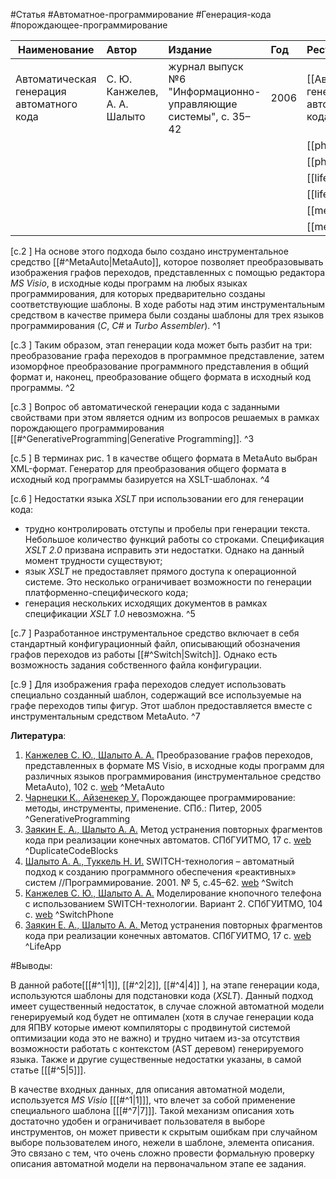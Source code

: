 #Статья #Автоматное-программирование #Генерация-кода #порождающее-программирование

| Наименование | Автор | Издание | Год | Ресурс | Ссылка |
|------|:---------|:-----------|:---------|:----------|:-----|
|Автоматическая генерация автоматного кода|С. Ю. Канжелев, А. А. Шалыто|журнал выпуск №6 "Информационно-управляющие системы", с. 35–42| 2006 |[[Автоматическая генерация автоматного кода.pdf]]||
|||||[[phone.pdf]]|[[#^SwitchPhone]]|
|||||[[phone_src.zip]]|[[#^SwitchPhone]]|
|||||[[life_app.pdf]]|[[#^LifeApp]]|
|||||[[life_app_src.zip]]|[[#^LifeApp]]|
|||||[[metaAuto.pdf]]|[[#^MetaAuto]]|
|||||[[metaAuto_src.rar]]|[[#^MetaAuto]]|

[c.2  ] На основе этого подхода было создано инструментальное средство [[#^MetaAuto|MetaAuto]], которое позволяет преобразовывать изображения графов переходов, представленных с помощью редактора _MS Visio_, в исходные коды программ на любых языках программирования, для которых предварительно созданы соответствующие шаблоны. В ходе работы над этим инструментальным средством в качестве примера были созданы шаблоны для трех языков программирования (_C_, _C#_ и _Turbo Assembler_). ^1

[c.3  ] Таким образом, этап генерации кода может быть разбит на три: преобразование графа переходов в программное представление, затем изоморфное преобразование программного представления в общий формат и, наконец, преобразование общего формата в исходный код программы. ^2

[c.3  ] Вопрос об автоматической генерации кода с заданными свойствами при этом является одним из вопросов решаемых в рамках порождающего программирования [[#^GenerativeProgramming|Generative Programming]]. ^3

[c.5  ] В терминах рис. 1 в качестве общего формата в MetaAuto выбран XML-формат. Генератор для преобразования общего формата в исходный код программы базируется на XSLT-шаблонах. ^4

[c.6  ] Недостатки языка _XSLT_ при использовании его для генерации кода: 
- трудно контролировать отступы и пробелы при генерации текста. Небольшое количество функций работы со строками. Спецификация _XSLT 2.0_ призвана исправить эти недостатки. Однако на данный момент трудности существуют;
- язык _XSLT_ не предоставляет прямого доступа к операционной системе. Это несколько ограничивает возможности по генерации платформенно-специфического кода;
- генерация нескольких исходящих документов в рамках спецификации _XSLT 1.0_ невозможна. ^5

[c.7  ] Разработанное инструментальное средство включает в себя стандартный конфигурационный файл, описывающий обозначения графов переходов из работы [[#^Switch|Switch]]. Однако есть возможность задания собственного файла конфигурации.

[c.9  ] Для изображения графа переходов следует использовать специально созданный шаблон, содержащий все используемые на графе переходов типы фигур. Этот шаблон предоставляется вместе с инструментальным средством MetaAuto. ^7

**Литература**:

1. <ins>Канжелев С. Ю., Шалыто А. А.</ins> Преобразование графов переходов, представленных в формате MS Visio, в исходные коды программ для различных языков программирования (инструментальное средство MetaAuto), 102 c. [web](http://is.ifmo.ru/projects/metaauto) ^MetaAuto
2. <ins>Чарнецки К., Айзенекер У.</ins> Порождающее программирование: методы, инструменты, применение. СПб.: Питер, 2005 ^GenerativeProgramming
3. <ins>Заякин Е. А., Шалыто A. А.</ins> Метод устранения повторных фрагментов кода при реализации конечных автоматов. СПбГУИТМО, 17 с. [web](http://is.ifmo.ru/projects/life_app) ^DuplicateCodeBlocks
4. <ins>Шалыто А. А., Туккель Н. И.</ins> SWITCH-технология – автоматный подход к созданию программного обеспечения «реактивных» систем //Программирование. 2001. № 5, с.45–62. [web](http://is.ifmo.ru/works/switch/) ^Switch
5. <ins>Канжелев C. Ю., Шалыто А. А.</ins> Моделирование кнопочного телефона с использованием SWITCH-технологии. Вариант 2. СПбГУИТМО, 104 с. [web](http://is.ifmo.ru/projects/phone) ^SwitchPhone
6. <ins>Заякин Е. А., Шалыто A. А. </ins> Метод устранения повторных фрагментов кода при реализации конечных автоматов. СПбГУИТМО, 17 с. [web](http://is.ifmo.ru/projects/life_app) ^LifeApp

#Выводы:

В данной работе\[[[#^1|1]], [[#^2|2]]\, [[#^4|4]] ], на этапе генерации кода, используются шаблоны для подстановки кода (_XSLT_). Данный подход имеет существенный недостаток, в случае сложной автоматной модели генерируемый код будет не оптимален (хотя в случае генерации кода для ЯПВУ которые имеют компиляторы с продвинутой системой оптимизации кода это не важно) и трудно читаем из-за отсутствия возможности работать с контекстом (AST деревом) генерируемого языка. Также и другие существенные недостатки указаны, в самой статье \[[[#^5|5]]\].

В качестве входных данных, для описания автоматной модели, используется _MS Visio_ \[[[#^1|1]]\], что влечет за собой применение специального шаблона \[[[#^7|7]]\]. Такой механизм описания хоть достаточно удобен и ограничивает пользователя в выборе инструментов, он может привести к скрытым ошибкам при случайном выборе пользователем иного, нежели в шаблоне, элемента описания. Это связано с тем, что очень сложно провести формальную проверку описания автоматной модели на первоначальном этапе ее задания. 

